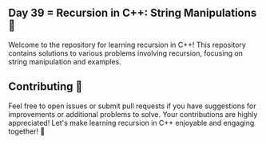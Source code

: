 ## Day 39 = Recursion in C++: String Manipulations 🔄
Welcome to the repository for learning recursion in C++! This repository contains solutions to various problems involving recursion, focusing on string manipulation and examples.

## Contributing 🌟
Feel free to open issues or submit pull requests if you have suggestions for improvements or additional problems to solve. Your contributions are highly appreciated! Let's make learning recursion in C++ enjoyable and engaging together! 🚀


